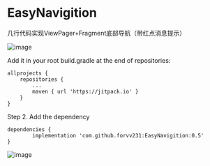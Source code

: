 # EasyNavigition
几行代码实现ViewPager+Fragment底部导航（带红点消息提示）

![image](https://github.com/forvv231/EasyNavigition/master/screenshot/pre.gif)

Add it in your root build.gradle at the end of repositories:

	allprojects {
		repositories {
			...
			maven { url 'https://jitpack.io' }
		}
	}
Step 2. Add the dependency

	dependencies {
	        implementation 'com.github.forvv231:EasyNavigition:0.5'
	}


![image](https://github.com/forvv231/EasyNavigition/master/screenshot/pre2.png)
